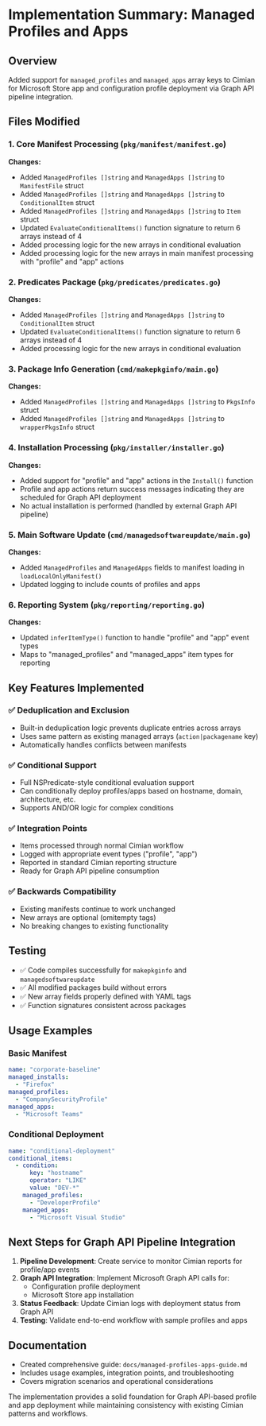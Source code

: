 # Implementation Summary: Managed Profiles and Apps

## Overview
Added support for `managed_profiles` and `managed_apps` array keys to Cimian for Microsoft Store app and configuration profile deployment via Graph API pipeline integration.

## Files Modified

### 1. Core Manifest Processing (`pkg/manifest/manifest.go`)
**Changes:**
- Added `ManagedProfiles []string` and `ManagedApps []string` to `ManifestFile` struct
- Added `ManagedProfiles []string` and `ManagedApps []string` to `ConditionalItem` struct  
- Added `ManagedProfiles []string` and `ManagedApps []string` to `Item` struct
- Updated `EvaluateConditionalItems()` function signature to return 6 arrays instead of 4
- Added processing logic for the new arrays in conditional evaluation
- Added processing logic for the new arrays in main manifest processing with "profile" and "app" actions

### 2. Predicates Package (`pkg/predicates/predicates.go`)
**Changes:**
- Added `ManagedProfiles []string` and `ManagedApps []string` to `ConditionalItem` struct
- Updated `EvaluateConditionalItems()` function signature to return 6 arrays instead of 4
- Added processing logic for the new arrays in conditional evaluation

### 3. Package Info Generation (`cmd/makepkginfo/main.go`)
**Changes:**
- Added `ManagedProfiles []string` and `ManagedApps []string` to `PkgsInfo` struct
- Added `ManagedProfiles []string` and `ManagedApps []string` to `wrapperPkgsInfo` struct

### 4. Installation Processing (`pkg/installer/installer.go`)
**Changes:**
- Added support for "profile" and "app" actions in the `Install()` function
- Profile and app actions return success messages indicating they are scheduled for Graph API deployment
- No actual installation is performed (handled by external Graph API pipeline)

### 5. Main Software Update (`cmd/managedsoftwareupdate/main.go`)
**Changes:**
- Added `ManagedProfiles` and `ManagedApps` fields to manifest loading in `loadLocalOnlyManifest()`
- Updated logging to include counts of profiles and apps

### 6. Reporting System (`pkg/reporting/reporting.go`)
**Changes:**
- Updated `inferItemType()` function to handle "profile" and "app" event types
- Maps to "managed_profiles" and "managed_apps" item types for reporting

## Key Features Implemented

### ✅ Deduplication and Exclusion
- Built-in deduplication logic prevents duplicate entries across arrays
- Uses same pattern as existing managed arrays (`action|packagename` key)
- Automatically handles conflicts between manifests

### ✅ Conditional Support
- Full NSPredicate-style conditional evaluation support
- Can conditionally deploy profiles/apps based on hostname, domain, architecture, etc.
- Supports AND/OR logic for complex conditions

### ✅ Integration Points
- Items processed through normal Cimian workflow
- Logged with appropriate event types ("profile", "app")
- Reported in standard Cimian reporting structure
- Ready for Graph API pipeline consumption

### ✅ Backwards Compatibility
- Existing manifests continue to work unchanged
- New arrays are optional (omitempty tags)
- No breaking changes to existing functionality

## Testing
- ✅ Code compiles successfully for `makepkginfo` and `managedsoftwareupdate`
- ✅ All modified packages build without errors
- ✅ New array fields properly defined with YAML tags
- ✅ Function signatures consistent across packages

## Usage Examples

### Basic Manifest
```yaml
name: "corporate-baseline"
managed_installs:
  - "Firefox"
managed_profiles:
  - "CompanySecurityProfile" 
managed_apps:
  - "Microsoft Teams"
```

### Conditional Deployment
```yaml
name: "conditional-deployment"
conditional_items:
  - condition:
      key: "hostname"
      operator: "LIKE"
      value: "DEV-*"
    managed_profiles:
      - "DeveloperProfile"
    managed_apps:
      - "Microsoft Visual Studio"
```

## Next Steps for Graph API Pipeline Integration

1. **Pipeline Development**: Create service to monitor Cimian reports for profile/app events
2. **Graph API Integration**: Implement Microsoft Graph API calls for:
   - Configuration profile deployment
   - Microsoft Store app installation
3. **Status Feedback**: Update Cimian logs with deployment status from Graph API
4. **Testing**: Validate end-to-end workflow with sample profiles and apps

## Documentation
- Created comprehensive guide: `docs/managed-profiles-apps-guide.md`
- Includes usage examples, integration points, and troubleshooting
- Covers migration scenarios and operational considerations

The implementation provides a solid foundation for Graph API-based profile and app deployment while maintaining consistency with existing Cimian patterns and workflows.
